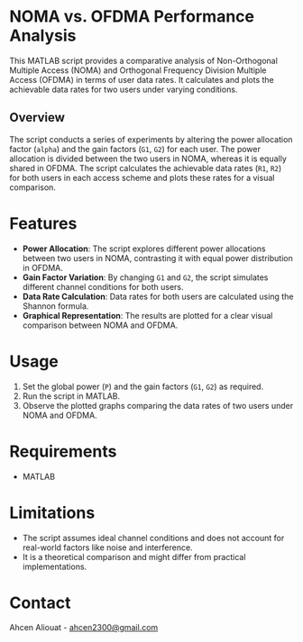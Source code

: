 # NOMA vs. OFDMA Performance Analysis

This MATLAB script provides a comparative analysis of Non-Orthogonal Multiple Access (NOMA) and Orthogonal Frequency Division Multiple Access (OFDMA) in terms of user data rates. It calculates and plots the achievable data rates for two users under varying conditions. 

## Overview
The script conducts a series of experiments by altering the power allocation factor (`alpha`) and the gain factors (`G1`, `G2`) for each user. The power allocation is divided between the two users in NOMA, whereas it is equally shared in OFDMA. The script calculates the achievable data rates (`R1`, `R2`) for both users in each access scheme and plots these rates for a visual comparison.

# Features
- **Power Allocation**: The script explores different power allocations between two users in NOMA, contrasting it with equal power distribution in OFDMA.
- **Gain Factor Variation**: By changing `G1` and `G2`, the script simulates different channel conditions for both users.
- **Data Rate Calculation**: Data rates for both users are calculated using the Shannon formula.
- **Graphical Representation**: The results are plotted for a clear visual comparison between NOMA and OFDMA.

# Usage
1. Set the global power (`P`) and the gain factors (`G1`, `G2`) as required.
2. Run the script in MATLAB.
3. Observe the plotted graphs comparing the data rates of two users under NOMA and OFDMA.

# Requirements
- MATLAB

# Limitations
- The script assumes ideal channel conditions and does not account for real-world factors like noise and interference.
- It is a theoretical comparison and might differ from practical implementations.

# Contact
Ahcen Aliouat - ahcen2300@gmail.com
